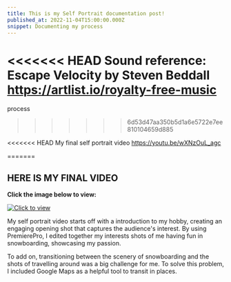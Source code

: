 ```yaml
---
title: This is my Self Portrait documentation post!
published_at: 2022-11-04T15:00:00.000Z
snippet: Documenting my process
---
```


<<<<<<< HEAD
Sound reference: Escape Velocity by Steven Beddall
https://artlist.io/royalty-free-music
=======
process
>>>>>>> 6d53d47aa350b5d1a6e5722e7ee810104659d885

<<<<<<< HEAD
My final self portrait video
https://youtu.be/wXNzOuL_agc

=======











## HERE IS MY FINAL VIDEO
**Click the image below to view:**

[![Click to view](https://img.youtube.com/vi/wXNzOuL_agc/0.jpg)](https://www.youtube.com/watch?v=wXNzOuL_agc)

My self portrait video starts off with a introduction to my hobby, creating an engaging opening shot that captures the audience's interest. By using PremierePro, I edited together my interests shots of me having fun in snowboarding, showcasing my passion. 

To add on, transitioning between the scenery of snowboarding and the shots of travelling around was a big challenge for me. To solve this problem, I included Google Maps as a helpful tool to transit in places. 
